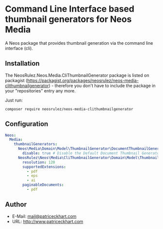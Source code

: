 # Command Line Interface based thumbnail generators for Neos Media

A Neos package that provides thumbnail generation via the command line interface (cli).

## Installation

The NeosRulez.Neos.Media.CliThumbnailGenerator package is listed on packagist (https://packagist.org/packages/neosrulez/neos-media-clithumbnailgenerator) - therefore you don't have to include the package in your "repositories" entry any more.

Just run:

```
composer require neosrulez/neos-media-clithumbnailgenerator
```

## Configuration

```yaml
Neos:
  Media:
    thumbnailGenerators:
      Neos\Media\Domain\Model\ThumbnailGenerator\DocumentThumbnailGenerator:
        disable: true # Disable the Default Document Thumbnail Generator
      NeosRulez\Neos\Media\CliThumbnailGenerator\Domain\Model\ThumbnailGenerator\DocumentThumbnailGenerator:
        resolution: 120
        supportedExtensions:
          - pdf
          - eps
          - ai
        paginableDocuments:
          - pdf

```

## Author

* E-Mail: mail@patriceckhart.com
* URL: http://www.patriceckhart.com

